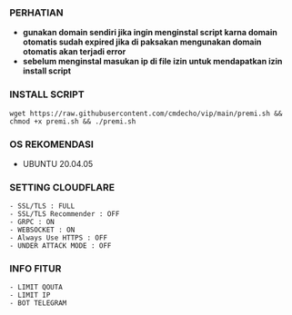 
### PERHATIAN
- **gunakan domain sendiri jika ingin menginstal script karna domain otomatis sudah expired jika di paksakan mengunakan domain otomatis akan terjadi error**
- **sebelum menginstal masukan ip di file izin untuk mendapatkan izin install script** 

### INSTALL SCRIPT
<pre><code>wget https://raw.githubusercontent.com/cmdecho/vip/main/premi.sh && chmod +x premi.sh && ./premi.sh</code></pre>


### OS REKOMENDASI 
- UBUNTU 20.04.05


### SETTING CLOUDFLARE
```
- SSL/TLS : FULL
- SSL/TLS Recommender : OFF
- GRPC : ON
- WEBSOCKET : ON
- Always Use HTTPS : OFF
- UNDER ATTACK MODE : OFF
```
### INFO FITUR
```
- LIMIT QOUTA
- LIMIT IP
- BOT TELEGRAM
```

